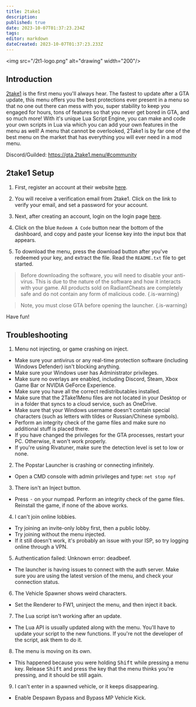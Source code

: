 ```yaml
---
title: 2take1
description: 
published: true
date: 2023-10-07T01:37:23.234Z
tags: 
editor: markdown
dateCreated: 2023-10-07T01:37:23.233Z
---
```


<img src=\"/2t1-logo.png\" alt=\"drawing\" width=\"200\"/>

## Introduction
[2take1](https://2take1.menu) is the first menu you'll always hear. The fastest to update after a GTA update, this menu offers you the best protections ever present in a menu so that no one out there can mess with you, super stability to keep you engaged for hours, tons of features so that you never get bored in GTA, and so much more! With it's unique Lua Script Engine, you can make and code your own scripts in Lua via which you can add your own features in the menu as well! A menu that cannot be overlooked, 2Take1 is by far one of the best menu on the market that has everything you will ever need in a mod menu.

Discord/Guilded: https://gta.2take1.menu/#community

## 2take1 Setup
1. First, register an account at their website [here](https://2take1.menu/register).
2. You will receive a verification email from 2take1. Click on the link to verify your email, and set a password for your account.
3. Next, after creating an account, login on the login page [here](https://2take1.menu/login).

4. Click on the blue `Redeem A Code` button near the bottom of the dashboard, and copy and paste your license key into the input box that appears.

5. To download the menu, press the download button after you've redeemed your key, and extract the file. Read the `README.txt` file to get started.

> Before downloading the software, you will need to disable your anti-virus. This is due to the nature of the software and how it interacts with your game. All products sold on RadiantCheats are completely safe and do not contain any form of malicious code.
{.is-warning}

> Note, you must close GTA before opening the launcher.
> {.is-warning}

Have fun!

## Troubleshooting
1. Menu not injecting, or game crashing on inject. 
  - Make sure your antivirus or any real-time protection software (including Windows Defender) isn't blocking anything.
  - Make sure your Windows user has Administrator privileges.
  - Make sure no overlays are enabled, including Discord, Steam, Xbox Game Bar or NVIDIA GeForce Experience.
  - Make sure you have all the correct redistributables installed.
  - Make sure that the 2Take1Menu files are not located in your Desktop or in a folder that syncs to a cloud service, such as OneDrive.
  - Make sure that your Windows username doesn't contain special characters (such as letters with tildes or Russian/Chinese symbols).
  - Perform an integrity check of the game files and make sure no additional stuff is placed there.
  - If you have changed the privileges for the GTA processes, restart your PC. Otherwise, it won't work properly.
  - If you're using Rivatuner, make sure the detection level is set to low or none.

2. The Popstar Launcher is crashing or connecting infinitely.
  - Open a CMD console with admin privileges and type: `net stop npf`

3. There isn't an Inject button. 
  - Press <kbd>-</kbd> on your numpad. Perform an integrity check of the game files. Reinstall the game, if none of the above works.

4. I can't join online lobbies. 
  - Try joining an invite-only lobby first, then a public lobby.
  - Try joining without the menu injected.
  - If it still doesn't work, it's probably an issue with your ISP, so try logging online through a VPN.

5. Authentication failed: Unknown error: deadbeef. 
  - The launcher is having issues to connect with the auth server. Make sure you are using the latest version of the menu, and check your connection status.

6. The Vehicle Spawner shows weird characters. 
  - Set the Renderer to FW1, uninject the menu, and then inject it back.

7. The Lua script isn't working after an update. 
  - The Lua API is usually updated along with the menu. You'll have to update your script to the new functions. If you're not the developer of the script, ask them to do it.

8. The menu is moving on its own. 
  - This happened because you were holding <kbd>Shift</kbd> while pressing a menu key. Release <kbd>Shift</kbd> and press the key that the menu thinks you're pressing, and it should be still again.

9. I can't enter in a spawned vehicle, or it keeps disappearing. 
  - Enable Despawn Bypass and Bypass MP Vehicle Kick.